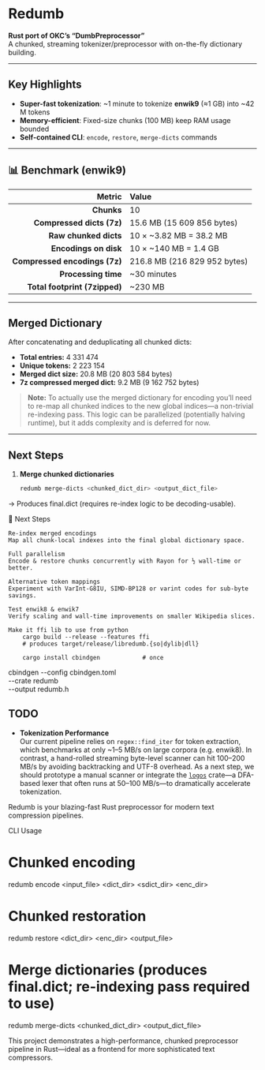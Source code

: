 # Redumb

**Rust port of OKC’s “DumbPreprocessor”**  
A chunked, streaming tokenizer/preprocessor with on-the-fly dictionary building.

---

## Key Highlights

- **Super-fast tokenization**: ~1 minute to tokenize **enwik9** (≈1 GB) into ~42 M tokens  
- **Memory-efficient**: Fixed-size chunks (100 MB) keep RAM usage bounded  
- **Self-contained CLI**: `encode`, `restore`, `merge-dicts` commands  

---

## 📊 Benchmark (enwik9)

|                        Metric | Value                        |
| ----------------------------: | :--------------------------- |
|                    **Chunks** | 10                           |
|     **Compressed dicts (7z)** | 15.6 MB (15 609 856 bytes)   |
|         **Raw chunked dicts** | 10 × \~3.82 MB = 38.2 MB     |
|         **Encodings on disk** | 10 × \~140 MB = 1.4 GB       |
| **Compressed encodings (7z)** | 216.8 MB (216 829 952 bytes) |
|           **Processing time** | \~30 minutes                 |
| **Total footprint (7zipped)** | \~230 MB                     |


---

## Merged Dictionary

After concatenating and deduplicating all chunked dicts:

- **Total entries:** 4 331 474  
- **Unique tokens:** 2 223 154  
- **Merged dict size:** 20.8 MB (20 803 584 bytes)  
- **7z compressed merged dict:** 9.2 MB (9 162 752 bytes)  

> **Note:** To actually use the merged dictionary for encoding you’ll need to re-map all chunked indices to the new global indices—a non-trivial re-indexing pass. This logic can be parallelized (potentially halving runtime), but it adds complexity and is deferred for now.

---

## Next Steps

1. **Merge chunked dictionaries**  
   ```bash
   redumb merge-dicts <chunked_dict_dir> <output_dict_file>
	```

→ Produces final.dict (requires re-index logic to be decoding-usable).

🔮 Next Steps

    Re-index merged encodings
    Map all chunk-local indexes into the final global dictionary space.

    Full parallelism
    Encode & restore chunks concurrently with Rayon for ½ wall-time or better.

    Alternative token mappings
    Experiment with VarInt-G8IU, SIMD-BP128 or varint codes for sub-byte savings.

    Test enwik8 & enwik7
    Verify scaling and wall-time improvements on smaller Wikipedia slices.

	Make it ffi lib to use from python
		cargo build --release --features ffi
		# produces target/release/libredumb.{so|dylib|dll}

		cargo install cbindgen            # once
cbindgen --config cbindgen.toml \
         --crate redumb           \
         --output redumb.h

## TODO

- **Tokenization Performance**  
  Our current pipeline relies on `regex::find_iter` for token extraction, which benchmarks at only ~1–5 MB/s on large corpora (e.g. enwik8). In contrast, a hand-rolled streaming byte-level scanner can hit 100–200 MB/s by avoiding backtracking and UTF-8 overhead. As a next step, we should prototype a manual scanner or integrate the [`logos`](https://github.com/maciejhirsz/logos) crate—a DFA-based lexer that often runs at 50–100 MB/s—to dramatically accelerate tokenization.
	


Redumb is your blazing-fast Rust preprocessor for modern text compression pipelines.


CLI Usage

# Chunked encoding
redumb encode <input_file> <dict_dir> <sdict_dir> <enc_dir>

# Chunked restoration
redumb restore <dict_dir> <enc_dir> <output_file>

# Merge dictionaries (produces final.dict; re-indexing pass required to use)
redumb merge-dicts <chunked_dict_dir> <output_dict_file>

This project demonstrates a high-performance, chunked preprocessor pipeline in Rust—ideal as a frontend for more sophisticated text compressors.
